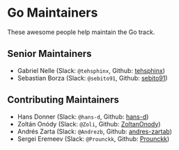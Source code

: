 # Go Maintainers

These awesome people help maintain the Go track.

## Senior Maintainers

- Gabriel Nelle (Slack: `@tehsphinx`, Github: [tehsphinx](https://github.com/tehsphinx))
- Sebastian Borza (Slack: `@sebito91`, Github: [sebito91](https://github.com/sebito91))

## Contributing Maintainers

- Hans Donner (Slack: `@hans-d`, Github: [hans-d](https://github.com/hans-d/))
- Zoltán Onódy (Slack: `@Zoli`, Github: [ZoltanOnody](https://github.com/zoltanonody/))
- Andrés Zarta (Slack: `@Andrezb`, Github: [andres-zartab](https://github.com/andres-zartab))
- Sergei Eremeev (Slack: `@Prounckk`, Github: [Prounckk](https://github.com/prounckk/))
